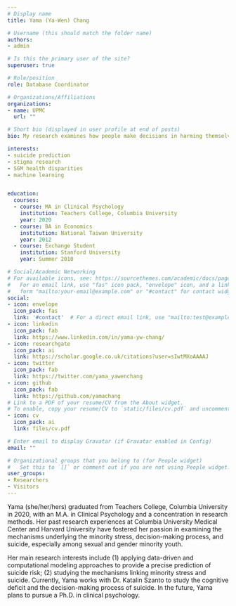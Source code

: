 ```yaml
---
# Display name
title: Yama (Ya-Wen) Chang

# Username (this should match the folder name)
authors:
- admin

# Is this the primary user of the site?
superuser: true

# Role/position
role: Database Coordinator

# Organizations/Affiliations
organizations:
- name: UPMC
  url: ""

# Short bio (displayed in user profile at end of posts)
bio: My research examines how people make decisions in harming themselves, especially among minority population (e.g., LGBTQ youth).

interests:
- suicide prediction
- stigma research
- SGM health disparities
- machine learning


education:
  courses:
  - course: MA in Clinical Psychology
    institution: Teachers College, Columbia University
    year: 2020
  - course: BA in Economics
    institution: National Taiwan University
    year: 2012
  - course: Exchange Student
    institution: Stanford University
    year: Summer 2010

# Social/Academic Networking
# For available icons, see: https://sourcethemes.com/academic/docs/page-builder/#icons
#   For an email link, use "fas" icon pack, "envelope" icon, and a link in the
#   form "mailto:your-email@example.com" or "#contact" for contact widget.
social:
- icon: envelope
  icon_pack: fas
  link: '#contact'  # For a direct email link, use "mailto:test@example.org".
- icon: linkedin
  icon_pack: fab
  link: https://www.linkedin.com/in/yama-yw-chang/
- icon: researchgate
  icon_pack: ai
  link: https://scholar.google.co.uk/citations?user=sIwtMXoAAAAJ
- icon: twitter
  icon_pack: fab
  link: https://twitter.com/yama_yawenchang
- icon: github
  icon_pack: fab
  link: https://github.com/yamachang
# Link to a PDF of your resume/CV from the About widget.
# To enable, copy your resume/CV to `static/files/cv.pdf` and uncomment the lines below.
- icon: cv
  icon_pack: ai
  link: files/cv.pdf

# Enter email to display Gravatar (if Gravatar enabled in Config)
email: ""

# Organizational groups that you belong to (for People widget)
#   Set this to `[]` or comment out if you are not using People widget.
user_groups:
- Researchers
- Visitors
---
```


Yama (she/her/hers) graduated from Teachers College, Columbia University in 2020, with an M.A. in Clinical Psychology and a concentration in research methods. Her past research experiences at Columbia University Medical Center and Harvard University have fostered her passion in examining the mechanisms underlying the minority stress, decision-making process, and suicide, especially among sexual and gender minority youth.

Her main research interests include (1) applying data-driven and computational modeling approaches to provide a precise prediction of suicide risk; (2) studying the mechanisms linking minority stress and suicide. Currently, Yama works with Dr. Katalin Szanto to study the cognitive deficit and the decision-making process of suicide. In the future, Yama plans to pursue a Ph.D. in clinical psychology.
